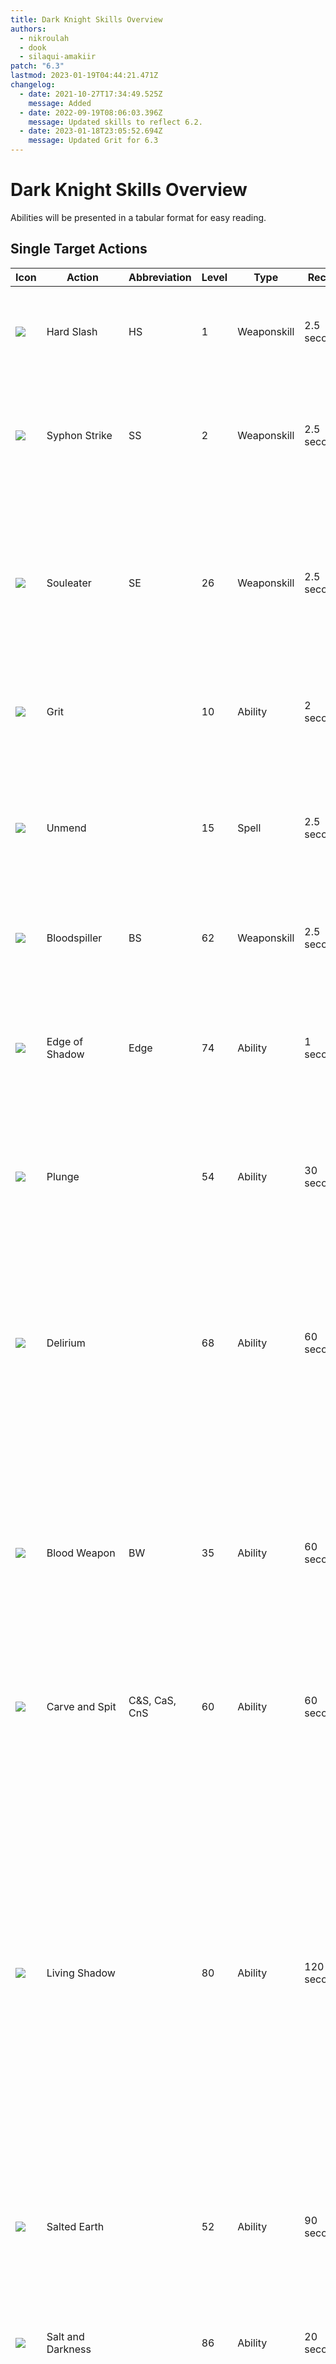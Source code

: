 ```yaml
---
title: Dark Knight Skills Overview
authors:
  - nikroulah
  - dook
  - silaqui-amakiir
patch: "6.3"
lastmod: 2023-01-19T04:44:21.471Z
changelog:
  - date: 2021-10-27T17:34:49.525Z
    message: Added
  - date: 2022-09-19T08:06:03.396Z
    message: Updated skills to reflect 6.2.
  - date: 2023-01-18T23:05:52.694Z
    message: Updated Grit for 6.3
---
```


# Dark Knight Skills Overview

Abilities will be presented in a tabular format for easy reading.

## Single Target Actions

| Icon                                            | Action            | Abbreviation  | Level | Type        | Recast      | Description                                                                                                                                                                                                                                                                                                                                                                                                                   |
| ----------------------------------------------- | ----------------- | ------------- | ----- | ----------- | ----------- | ----------------------------------------------------------------------------------------------------------------------------------------------------------------------------------------------------------------------------------------------------------------------------------------------------------------------------------------------------------------------------------------------------------------------------- |
| ![](https://xivapi.com/i/003000/003051_hr1.png) | Hard Slash        | HS            | 1     | Weaponskill | 2.5 seconds | The first action in your main combo. Delivers an attack with a potency of 170.                                                                                                                                                                                                                                                                                                                                                |
| ![](https://xivapi.com/i/003000/003054_hr1.png) | Syphon Strike     | SS            | 2     | Weaponskill | 2.5 seconds | The second action in your main combo. Delivers an attack with a combo potency of 260. Restores 600 MP.                                                                                                                                                                                                                                                                                                                        |
| ![](https://xivapi.com/i/003000/003055_hr1.png) | Souleater         | SE            | 26    | Weaponskill | 2.5 seconds | The final action in your main combo. Delivers an attack with a combo potency of 340. Restores the users HP by a cure potency of 300. Generates 20 Blood Gauge.                                                                                                                                                                                                                                                                |
| ![](https://xivapi.com/i/003000/003070_hr1.png) | Grit              |               | 10    | Ability     | 2 seconds   | Dark Knight's tank stance. Significantly increases enmity generation.                                                                                                                                                                                                                                                                                                                                                         |
| ![](https://xivapi.com/i/003000/003062_hr1.png) | Unmend            |               | 15    | Spell       | 2.5 seconds | Deals unaspected damage to the target for 150 potency (counts as 750 potency for enmity purposes). Reduces the timer of Plunge by 5 seconds.                                                                                                                                                                                                                                                                                  |
| ![](https://xivapi.com/i/003000/003080_hr1.png) | Bloodspiller      | BS            | 62    | Weaponskill | 2.5 seconds | Delivers an attack with a potency of 500. Costs 50 Blood Gauge.                                                                                                                                                                                                                                                                                                                                                               |
| ![](https://xivapi.com/i/003000/003086_hr1.png) | Edge of Shadow    | Edge          | 74    | Ability     | 1 second    | Deals unaspected damage to the target for 460 potency. Grants 30 seconds of Darkside, increasing damage dealt by 10%. Costs 3000 MP.                                                                                                                                                                                                                                                                                          |
| ![](https://xivapi.com/i/003000/003061_hr1.png) | Plunge            |               | 54    | Ability     | 30 seconds  | Dark Knight's dash, also delivers an attack with a potency of 150. Can hold up to two charges.                                                                                                                                                                                                                                                                                                                                |
| ![](https://xivapi.com/i/003000/003078_hr1.png) | Delirium          |               | 68    | Ability     | 60 seconds  | Grants three stacks of Delirium, with each stack nullifying Blood Gauge cost on Bloodspiller or Quietus. Restores 200 MP for each Bloodspiller and 500 MP for each Quietus landed under the buff. Stacks last 15 seconds.                                                                                                                                                                                                     |
| ![](https://xivapi.com/i/003000/003071_hr1.png) | Blood Weapon      | BW            | 35    | Ability     | 60 seconds  | Grants five stacks of Blood Weapon, with each stack increasing Blood Gauge by 10 and restoring 600 MP upon landing a weaponskill or spell. Stacks last 15 seconds.                                                                                                                                                                                                                                                            |
| ![](https://xivapi.com/i/003000/003058_hr1.png) | Carve and Spit    | C&S, CaS, CnS | 60    | Ability     | 60 seconds  | Delivers an attack with a potency of 510. Restores 600 MP. Shares a recast timer with Abyssal Drain.                                                                                                                                                                                                                                                                                                                          |
| ![](https://xivapi.com/i/003000/003088_hr1.png) | Living Shadow     |               | 80    | Ability     | 120 seconds | Summons a simulacrum of your darkside to fight beside you. Living Shadow lasts 20 seconds. While summoned, simulacrum will execute six actions, all but one dealing 350 potency. Two of these actions deal AoE damage. The simulacrum is able to execute Shadowbringer once, dealing 500 potency to the initial target. Deals 25% less damage to all other nearby enemies in a straight line before it. Costs 50 Blood Gauge. |
| ![](https://xivapi.com/i/003000/003066_hr1.png) | Salted Earth      |               | 52    | Ability     | 90 seconds  | Places a ground targeted AoE dealing 50 potency per tick. Lasts 15 seconds.                                                                                                                                                                                                                                                                                                                                                   |
| ![](https://xivapi.com/i/003000/003090_hr1.png) | Salt and Darkness |               | 86    | Ability     | 20 seconds  | Deals unaspected damage with a potency of 500 to the first target standing in Salted Earth, and 50% less damage to all remaining enemies.                                                                                                                                                                                                                                                                                     |
| ![](https://xivapi.com/i/003000/003091_hr1.png) | Shadowbringer     |               | 90    | Ability     | 60 seconds  | Deals unaspected damage to the initial target for 600 potency, and 50% less to all remaining enemies in a straight line before the user. Can hold up to two charges.                                                                                                                                                                                                                                                          |

## Multi-Target Actions

| Icon                                            | Action          | Abbreviation | Level | Type        | Recast      | Description                                                                                                                                                                             |
| ----------------------------------------------- | --------------- | ------------ | ----- | ----------- | ----------- | --------------------------------------------------------------------------------------------------------------------------------------------------------------------------------------- |
| ![](https://xivapi.com/i/003000/003063_hr1.png) | Unleash         |              | 6     | Spell       | 2.5 seconds | Deals aspected damage with a potency of 120 to all nearby enemies.                                                                                                                      |
| ![](https://xivapi.com/i/003000/003084_hr1.png) | Stalwart Soul   |              | 72    | Spell       | 2.5 seconds | Deals aspected damage with a combo potency of 140 to all nearby enemies. Restores 600 MP. Increases Blood Gauge by 20.                                                                  |
| ![](https://xivapi.com/i/003000/003079_hr1.png) | Quietus         |              | 64    | Weaponskill | 2.5 seconds | Delivers an attack with a potency of 200 to all nearby enemies. Costs 50 Blood Gauge.                                                                                                   |
| ![](https://xivapi.com/i/003000/003085_hr1.png) | Flood of Shadow |              | 74    | Ability     | 1 second    | Deals unaspected damage to the target for 160 potency in a straight line before you. Grants 30 seconds of Darkside, increasing damage dealt by 10%. Costs 3000 MP.                      |
| ![](https://xivapi.com/i/003000/003064_hr1.png) | Abyssal Drain   | AD           | 56    | Ability     | 60 seconds  | Deals aspected damage for 240 potency to the target and all surrounding enemies. Restores 600 MP and heals for 200 potency worth of healing. Shares a recast timer with Carve and Spit. |

## Mitigative Actions

| Icon                                            | Action             | Abbreviation | Level | Type    | Recast      | Description                                                                                                                                                                                                                                                                                                                                                                                                                                                                                                                                                                                                                                                                                         |
| ----------------------------------------------- | ------------------ | ------------ | ----- | ------- | ----------- | --------------------------------------------------------------------------------------------------------------------------------------------------------------------------------------------------------------------------------------------------------------------------------------------------------------------------------------------------------------------------------------------------------------------------------------------------------------------------------------------------------------------------------------------------------------------------------------------------------------------------------------------------------------------------------------------------- |
| ![](https://xivapi.com/i/000000/000801_hr1.png) | Rampart            | Ramp         | 8     | Ability | 90 seconds  | Reduces damage taken by 20% for 20 seconds.                                                                                                                                                                                                                                                                                                                                                                                                                                                                                                                                                                                                                                                         |
| ![](https://xivapi.com/i/000000/000806_hr1.png) | Reprisal           | Rep          | 22    | Ability | 60 seconds  | Reduces all damage dealt by nearby enemies by 10% for ten seconds.                                                                                                                                                                                                                                                                                                                                                                                                                                                                                                                                                                                                                                  |
| ![](https://xivapi.com/i/000000/000822_hr1.png) | Arm's Length       | AL           | 32    | Ability | 120 seconds | Applies a buff that nullifies most draw-in and knockback effects, lasting six seconds. When enemies strike you while this buff is active, they receive a 20% slow debuff for 15s.                                                                                                                                                                                                                                                                                                                                                                                                                                                                                                                   |
| ![](https://xivapi.com/i/003000/003075_hr1.png) | Shadow Wall        |              | 38    | Ability | 120 seconds | Reduces damage taken by 30% for 15 seconds.                                                                                                                                                                                                                                                                                                                                                                                                                                                                                                                                                                                                                                                         |
| ![](https://xivapi.com/i/003000/003076_hr1.png) | Dark Mind          | DM           | 45    | Ability | 60 seconds  | Reduces magic damage taken by 20% for ten seconds.                                                                                                                                                                                                                                                                                                                                                                                                                                                                                                                                                                                                                                                  |
| ![](https://xivapi.com/i/003000/003077_hr1.png) | Living Dead        | LD           | 50    | Ability | 300 seconds | Grants the effect of Living Dead for 10 seconds. If HP drops to 0 while active, status will change to Walking Dead, with a duration of ten seconds. While under the effect of Walking Dead, most attacks will not drop your HP below 1, and you will heal for 1500 potency per target hit with weaponskills or spells. If you are healed for an amount equal to 100% of your maximum HP, Walking Dead is replaced with the Undead Rebirth buff, retaining its duration. Undead Rebirth prevents most attacks from dropping your HP below 1, but does not have the healing effect of Walking Dead. If the Walking Dead debuff expires without being converted into Undead Rebirth, you will be KO'd. |
| ![](https://xivapi.com/i/003000/003081_hr1.png) | The Blackest Night | TBN          | 70    | Ability | 15 seconds  | Places a shield on the target totaling 25% of their HP. If shield is broken, grants the user Dark Arts which allows one free use of Edge of Shadow or Flood of Shadow. Costs 3000 MP.                                                                                                                                                                                                                                                                                                                                                                                                                                                                                                               |
| ![](https://xivapi.com/i/003000/003087_hr1.png) | Dark Missionary    |              | 76    | Ability | 90 seconds  | Reduces magic damage taken by self and nearby party members by 10% for 15 seconds.                                                                                                                                                                                                                                                                                                                                                                                                                                                                                                                                                                                                                  |
| ![](https://xivapi.com/i/003000/003089_hr1.png) | Oblation           |              | 82    | Ability | 60 seconds  | Reduces damage taken by self or party member by 10% for ten seconds. Can hold up to two stacks.                                                                                                                                                                                                                                                                                                                                                                                                                                                                                                                                                                                                     |

## Tank Role Actions

| \| Icon                                         | Action    | Abbreviation | Level | Type    | Recast      | Description                                                                              |
| ----------------------------------------------- | --------- | ------------ | ----- | ------- | ----------- | ---------------------------------------------------------------------------------------- |
| ![](https://xivapi.com/i/000000/000803_hr1.png) | Provoke   | Voke         | 15    | Ability | 30 seconds  | Places yourself at the top of the target's enmity list, while gaining additional enmity. |
| ![](https://xivapi.com/i/000000/000810_hr1.png) | Shirk     |              | 48    | Ability | 120 seconds | Diverts 25% of enmity onto the target party member.                                      |
| ![](https://xivapi.com/i/000000/000808_hr1.png) | Interject |              | 18    | Ability | 30 seconds  | Effectively a silence. Interrupts certain enemy actions.                                 |
| ![](https://xivapi.com/i/000000/000802_hr1.png) | Low Blow  |              | 12    | Ability | 25 seconds  | Stuns the target for five seconds.                                                       |
